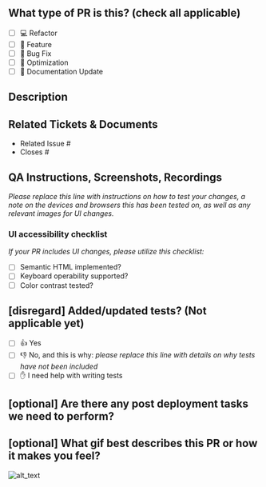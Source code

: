 <!--
     For Work In Progress Pull Requests, please use the Draft PR feature,
     see https://github.blog/2019-02-14-introducing-draft-pull-requests/ for further details.

     For a timely review/response, please avoid force-pushing additional
     commits if your PR already received reviews or comments.

     Before submitting a Pull Request, please ensure you've done the following:
     - 📖 Read the our Code of Conduct: https://github.com/ekinkaradag/snake-vue3/blob/main/.github/CODE_OF_CONDUCT.md
     - 👷‍♀️ Create small PRs. In most cases this will be possible.
     - ✅ Provide tests for your changes (Not applicable yet. Disregard).
     - 📝 Use descriptive commit messages.
     - 📗 Update any related documentation and include any relevant screenshots.
-->

## What type of PR is this? (check all applicable)

- [ ] 💻 Refactor
- [ ] 🍕 Feature
- [ ] 🐛 Bug Fix
- [ ] 🚀 Optimization
- [ ] 📃 Documentation Update

## Description

## Related Tickets & Documents

<!--
For pull requests that relate or close an issue, please include them
below.  We like to follow [Github's guidance on linking issues to pull requests](https://docs.github.com/en/issues/tracking-your-work-with-issues/linking-a-pull-request-to-an-issue).

For example having the text: "closes #1234" would connect the current pull
request to issue 1234.  And when we merge the pull request, Github will
automatically close the issue.
-->

- Related Issue #
- Closes #

## QA Instructions, Screenshots, Recordings

_Please replace this line with instructions on how to test your changes, a note
on the devices and browsers this has been tested on, as well as any relevant
images for UI changes._

### UI accessibility checklist

_If your PR includes UI changes, please utilize this checklist:_

- [ ] Semantic HTML implemented?
- [ ] Keyboard operability supported?
- [ ] Color contrast tested?

## [disregard] Added/updated tests? (Not applicable yet)

- [ ] 👍 Yes
- [ ] 👎 No, and this is why: _please replace this line with details on why tests
      have not been included_
- [ ] ✋ I need help with writing tests

## [optional] Are there any post deployment tasks we need to perform?

## [optional] What gif best describes this PR or how it makes you feel?

![alt_text](gif_link)
